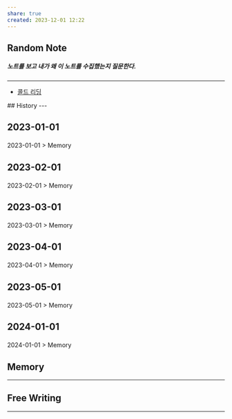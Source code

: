 ```yaml
---
share: true
created: 2023-12-01 12:22
---
```


## Random Note
##### 노트를 보고 내가 왜 이 노트를 수집했는지 질문한다.
---
<p><span><ul>
<li><a data-tooltip-position="top" aria-label="Infinity Drawer/콜드 리딩.md" data-href="Infinity Drawer/콜드 리딩.md" href="Infinity Drawer/콜드 리딩.md" class="internal-link" target="_blank" rel="noopener">콜드 리딩</a></li>
</ul></span></p>
## History
---
<h2><span><p>2023-01-01</p></span></h2><p><span><p><span alt="2023-01-01 > Memory" src="2023-01-01#Memory" class="internal-embed">2023-01-01 &gt; Memory</span></p></span></p><h2><span><p>2023-02-01</p></span></h2><p><span><p><span alt="2023-02-01 > Memory" src="2023-02-01#Memory" class="internal-embed">2023-02-01 &gt; Memory</span></p></span></p><h2><span><p>2023-03-01</p></span></h2><p><span><p><span alt="2023-03-01 > Memory" src="2023-03-01#Memory" class="internal-embed">2023-03-01 &gt; Memory</span></p></span></p><h2><span><p>2023-04-01</p></span></h2><p><span><p><span alt="2023-04-01 > Memory" src="2023-04-01#Memory" class="internal-embed">2023-04-01 &gt; Memory</span></p></span></p><h2><span><p>2023-05-01</p></span></h2><p><span><p><span alt="2023-05-01 > Memory" src="2023-05-01#Memory" class="internal-embed">2023-05-01 &gt; Memory</span></p></span></p><h2><span><p>2024-01-01</p></span></h2><p><span><p><span alt="2024-01-01 > Memory" src="2024-01-01#Memory" class="internal-embed">2024-01-01 &gt; Memory</span></p></span></p>


## Memory
---




## Free Writing
---
